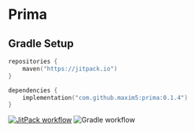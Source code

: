 # Prima

## Gradle Setup

```kotlin
repositories {
    maven("https://jitpack.io")
}

dependencies {
    implementation("com.github.maxim5:prima:0.1.4")
}
```

[![JitPack workflow](https://jitpack.io/v/maxim5/prima.svg)](https://jitpack.io/#maxim5/prima)
![Gradle workflow](https://github.com/maxim5/prima/actions/workflows/gradle.yml/badge.svg)
